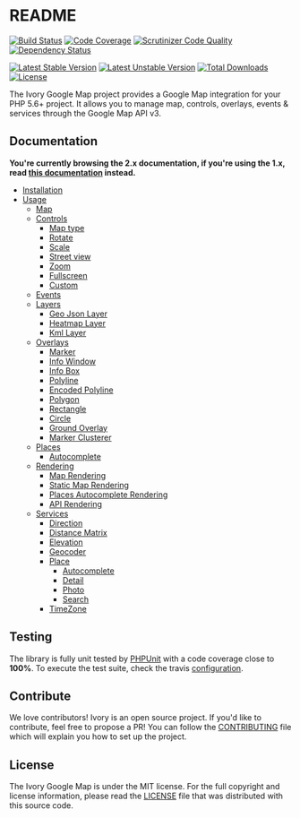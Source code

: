 # README

[![Build Status](https://travis-ci.org/egeloen/ivory-google-map.svg?branch=master)](http://travis-ci.org/egeloen/ivory-google-map)
[![Code Coverage](https://scrutinizer-ci.com/g/egeloen/ivory-google-map/badges/coverage.png?b=master)](https://scrutinizer-ci.com/g/egeloen/ivory-google-map/?branch=master)
[![Scrutinizer Code Quality](https://scrutinizer-ci.com/g/egeloen/ivory-google-map/badges/quality-score.png?b=master)](https://scrutinizer-ci.com/g/egeloen/ivory-google-map/?branch=master)
[![Dependency Status](http://www.versioneye.com/php/egeloen:google-map/badge.svg)](http://www.versioneye.com/php/egeloen:google-map)

[![Latest Stable Version](https://poser.pugx.org/egeloen/google-map/v/stable.svg)](https://packagist.org/packages/egeloen/google-map)
[![Latest Unstable Version](https://poser.pugx.org/egeloen/google-map/v/unstable.svg)](https://packagist.org/packages/egeloen/google-map)
[![Total Downloads](https://poser.pugx.org/egeloen/google-map/downloads.svg)](https://packagist.org/packages/egeloen/google-map)
[![License](https://poser.pugx.org/egeloen/google-map/license.svg)](https://packagist.org/packages/egeloen/google-map)

The Ivory Google Map project provides a Google Map integration for your PHP 5.6+ project. It allows you to manage map,
controls, overlays, events & services through the Google Map API v3.

## Documentation

**You're currently browsing the 2.x documentation, if you're using the 1.x, read 
[this documentation](https://github.com/egeloen/ivory-google-map/tree/1.4.1) instead.**

   - [Installation](/doc/installation.md)
   - [Usage](/doc/usage.md)
      - [Map](/doc/map.md)
      - [Controls](/doc/control/index.md)
         - [Map type](/doc/control/map_type.md)
         - [Rotate](/doc/control/rotate.md)
         - [Scale](/doc/control/scale.md)
         - [Street view](/doc/control/street_view.md)
         - [Zoom](/doc/control/zoom.md)
         - [Fullscreen](/doc/control/fullscreen.md)
         - [Custom](/doc/control/custom.md)
      - [Events](/doc/event.md)
      - [Layers](/doc/layer/index.md)
         - [Geo Json Layer](/doc/layer/geo_json_layer.md)
         - [Heatmap Layer](/doc/layer/heatmap_layer.md)
         - [Kml Layer](/doc/layer/kml_layer.md)
      - [Overlays](/doc/overlay/index.md)
         - [Marker](/doc/overlay/marker.md)
         - [Info Window](/doc/overlay/info_window.md)
         - [Info Box](/doc/overlay/info_box.md)
         - [Polyline](/doc/overlay/polyline.md)
         - [Encoded Polyline](/doc/overlay/encoded_polyline.md)
         - [Polygon](/doc/overlay/polygon.md)
         - [Rectangle](/doc/overlay/rectangle.md)
         - [Circle](/doc/overlay/circle.md)
         - [Ground Overlay](/doc/overlay/ground_overlay.md)
         - [Marker Clusterer](/doc/overlay/marker_clusterer.md)
      - [Places](/doc/place/index.md)
         - [Autocomplete](/doc/place/autocomplete.md)
      - [Rendering](/doc/helper/index.md)
         - [Map Rendering](/doc/helper/map.md)
         - [Static Map Rendering](/doc/helper/static_map.md)
         - [Places Autocomplete Rendering](/doc/helper/place_autocomplete.md)
         - [API Rendering](/doc/helper/api.md)
      - [Services](/doc/service/index.md)
         - [Direction](/doc/service/direction/direction.md)
         - [Distance Matrix](/doc/service/distance_matrix/distance_matrix.md)
         - [Elevation](/doc/service/elevation/elevation.md)
         - [Geocoder](/doc/service/geocoder/geocoder.md)
         - [Place](/doc/service/place/index.md)
            - [Autocomplete](/doc/service/place/autocomplete/place_autocomplete.md)
            - [Detail](/doc/service/place/detail/place_detail.md)
            - [Photo](/doc/service/place/photo/place_photo.md)
            - [Search](/doc/service/place/search/place_search.md)
         - [TimeZone](/doc/service/timezone/place_timezone.md)

## Testing

The library is fully unit tested by [PHPUnit](http://www.phpunit.de/) with a code coverage close to **100%**. To
execute the test suite, check the travis [configuration](/.travis.yml).

## Contribute

We love contributors! Ivory is an open source project. If you'd like to contribute, feel free to propose a PR! You
can follow the [CONTRIBUTING](/CONTRIBUTING.md) file which will explain you how to set up the project.

## License

The Ivory Google Map is under the MIT license. For the full copyright and license information, please read the
[LICENSE](/LICENSE) file that was distributed with this source code.
